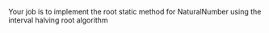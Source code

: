 Your job is to implement the root static method for NaturalNumber using the interval halving root algorithm
